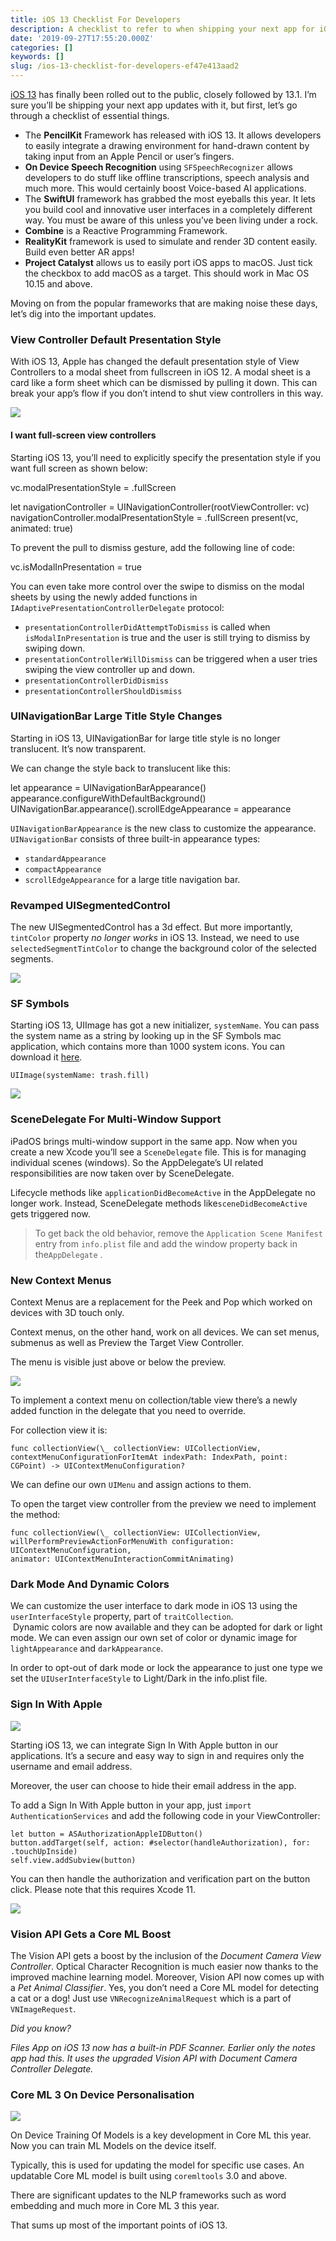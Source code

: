 ```yaml
---
title: iOS 13 Checklist For Developers
description: A checklist to refer to when shipping your next app for iOS 13
date: '2019-09-27T17:55:20.000Z'
categories: []
keywords: []
slug: /ios-13-checklist-for-developers-ef47e413aad2
---
```


[iOS 13](https://www.apple.com/ios/ios-13/features/) has finally been rolled out to the public, closely followed by 13.1. I’m sure you’ll be shipping your next app updates with it, but first, let’s go through a checklist of essential things.

*   The **PencilKit** Framework has released with iOS 13. It allows developers to easily integrate a drawing environment for hand-drawn content by taking input from an Apple Pencil or user’s fingers.
*   **On Device Speech Recognition** using `SFSpeechRecognizer` allows developers to do stuff like offline transcriptions, speech analysis and much more. This would certainly boost Voice-based AI applications.
*   The **SwiftUI** framework has grabbed the most eyeballs this year. It lets you build cool and innovative user interfaces in a completely different way. You must be aware of this unless you’ve been living under a rock.
*   **Combine** is a Reactive Programming Framework.
*   **RealityKit** framework is used to simulate and render 3D content easily. Build even better AR apps!
*   **Project Catalyst** allows us to easily port iOS apps to macOS. Just tick the checkbox to add macOS as a target. This should work in Mac OS 10.15 and above.

Moving on from the popular frameworks that are making noise these days, let’s dig into the important updates.

### View Controller Default Presentation Style

With iOS 13, Apple has changed the default presentation style of View Controllers to a modal sheet from fullscreen in iOS 12. A modal sheet is a card like a form sheet which can be dismissed by pulling it down. This can break your app’s flow if you don’t intend to shut view controllers in this way.

![](/assets/screenshots/modal-presentation-style-ios13.png)

#### **I want full-screen view controllers**

Starting iOS 13, you’ll need to explicitly specify the presentation style if you want full screen as shown below:

vc.modalPresentationStyle = .fullScreen 

let navigationController = UINavigationController(rootViewController: vc) navigationController.modalPresentationStyle = .fullScreen present(vc, animated: true)

To prevent the pull to dismiss gesture, add the following line of code:

vc.isModalInPresentation = true

You can even take more control over the swipe to dismiss on the modal sheets by using the newly added functions in `IAdaptivePresentationControllerDelegate` protocol:

*   `presentationControllerDidAttemptToDismiss` is called when `isModalInPresentation` is true and the user is still trying to dismiss by swiping down.
*   `presentationControllerWillDismiss` can be triggered when a user tries swiping the view controller up and down.
*   `presentationControllerDidDismiss`
*   `presentationControllerShouldDismiss`

### UINavigationBar Large Title Style Changes

Starting in iOS 13, UINavigationBar for large title style is no longer translucent. It’s now transparent.

We can change the style back to translucent like this:

let appearance = UINavigationBarAppearance() appearance.configureWithDefaultBackground() UINavigationBar.appearance().scrollEdgeAppearance = appearance

`UINavigationBarAppearance` is the new class to customize the appearance.  
`UINavigationBar` consists of three built-in appearance types:

*   `standardAppearance`
*   `compactAppearance`
*   `scrollEdgeAppearance` for a large title navigation bar.

### Revamped UISegmentedControl

The new UISegmentedControl has a 3d effect. But more importantly, `tintColor` property _no longer works_ in iOS 13. Instead, we need to use `selectedSegmentTintColor` to change the background color of the selected segments.

![](/assets/scrrenshots/Revamped-UISegmentedControl.png)

### SF Symbols

Starting iOS 13, UIImage has got a new initializer, `systemName`. You can pass the system name as a string by looking up in the SF Symbols mac application, which contains more than 1000 system icons. You can download it [here](https://developer.apple.com/design/resources/).

```
UIImage(systemName: trash.fill)
```

![](/assets/screenshots/sf-symbols-ios13-apple-docs.png)

### SceneDelegate For Multi-Window Support

iPadOS brings multi-window support in the same app. Now when you create a new Xcode you’ll see a `SceneDelegate` file. This is for managing individual scenes (windows). So the AppDelegate’s UI related responsibilities are now taken over by SceneDelegate.

Lifecycle methods like `applicationDidBecomeActive` in the AppDelegate no longer work. Instead, SceneDelegate methods like`sceneDidBecomeActive` gets triggered now.

> To get back the old behavior, remove the `Application Scene Manifest` entry from `info.plist` file and add the window property back in the`AppDelegate` .

### New Context Menus

Context Menus are a replacement for the Peek and Pop which worked on devices with 3D touch only.

Context menus, on the other hand, work on all devices. We can set menus, submenus as well as Preview the Target View Controller.

The menu is visible just above or below the preview.

![](/assets/screenshots/contextmenu-ios13-apple-docs.png)

To implement a context menu on collection/table view there’s a newly added function in the delegate that you need to override.

For collection view it is:

```
func collectionView(\_ collectionView: UICollectionView,   
contextMenuConfigurationForItemAt indexPath: IndexPath, point: CGPoint) -> UIContextMenuConfiguration?
```

We can define our own `UIMenu` and assign actions to them.

To open the target view controller from the preview we need to implement the method:

```
func collectionView(\_ collectionView: UICollectionView,   
willPerformPreviewActionForMenuWith configuration: UIContextMenuConfiguration,   
animator: UIContextMenuInteractionCommitAnimating)
```

### Dark Mode And Dynamic Colors

We can customize the user interface to dark mode in iOS 13 using the `userInterfaceStyle` property, part of `traitCollection`.  
 Dynamic colors are now available and they can be adopted for dark or light mode. We can even assign our own set of color or dynamic image for `lightAppearance` and `darkAppearance`.

In order to opt-out of dark mode or lock the appearance to just one type we set the `UIUserInterfaceStyle` to Light/Dark in the info.plist file.

### Sign In With Apple

![](/assets/screenshots/screenshot-sign-in-with-apple.png)

Starting iOS 13, we can integrate Sign In With Apple button in our applications. It’s a secure and easy way to sign in and requires only the username and email address.

Moreover, the user can choose to hide their email address in the app.

To add a Sign In With Apple button in your app, just `import AuthenticationServices` and add the following code in your ViewController:

```
let button = ASAuthorizationAppleIDButton()
button.addTarget(self, action: #selector(handleAuthorization), for: .touchUpInside)          
self.view.addSubview(button)
```

You can then handle the authorization and verification part on the button click. Please note that this requires Xcode 11.

![](/assets/screenshots/sign-in-with-apple-ios-button-screenshot.png)

### Vision API Gets a Core ML Boost

The Vision API gets a boost by the inclusion of the _Document Camera View Controller_. Optical Character Recognition is much easier now thanks to the improved machine learning model. Moreover, Vision API now comes up with a _Pet Animal Classifier_. Yes, you don’t need a Core ML model for detecting a cat or a dog! Just use `VNRecognizeAnimalRequest` which is a part of `VNImageRequest`.

_Did you know?_

_Files App on iOS 13 now has a built-in PDF Scanner. Earlier only the notes app had this. It uses the upgraded Vision API with Document Camera Controller Delegate._

### Core ML 3 On Device Personalisation

![](/assets/screenshots/coreml-on-device-from-wwdc19-demo.png)

On Device Training Of Models is a key development in Core ML this year. Now you can train ML Models on the device itself.

Typically, this is used for updating the model for specific use cases. An updatable Core ML model is built using `coremltools` 3.0 and above.

There are significant updates to the NLP frameworks such as word embedding and much more in Core ML 3 this year.

That sums up most of the important points of iOS 13.
